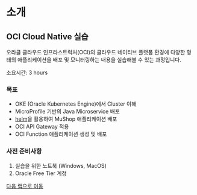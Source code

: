 # 소개

## OCI Cloud Native 실습

오라클 클라우드 인프라스트럭처(OCI)의 클라우드 네이티브 플랫폼 환경에 다양한 형태의 애플리케이션을 배포 및 모니터링하는 내용을 실습해볼 수 있는 과정입니다.

소요시간: 3 hours

### 목표

* OKE (Oracle Kubernetes Engine)에서 Cluster 이해
* MicroProfile 기반의 Java Microservice 배포
* [helm](https://helm.sh/)을 활용하여 MuShop 애플리케이션 배포
* OCI API Gateway 적용
* OCI Function 애플리케이션 생성 및 배포


### 사전 준비사항

1. 실습을 위한 노트북 (Windows, MacOS)
1. Oracle Free Tier 계정


[다음 랩으로 이동](#next)